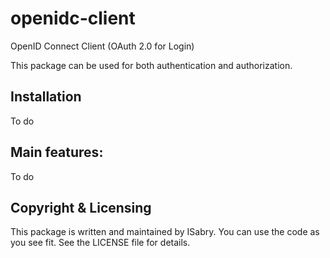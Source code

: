 # openidc-client
OpenID Connect Client (OAuth 2.0 for Login)

This package can be used for both authentication and authorization.

## Installation
To do

## Main features:
To do

## Copyright & Licensing
This package is written and maintained by ISabry. 
You can use the code as you see fit. 
See the LICENSE file for details.
